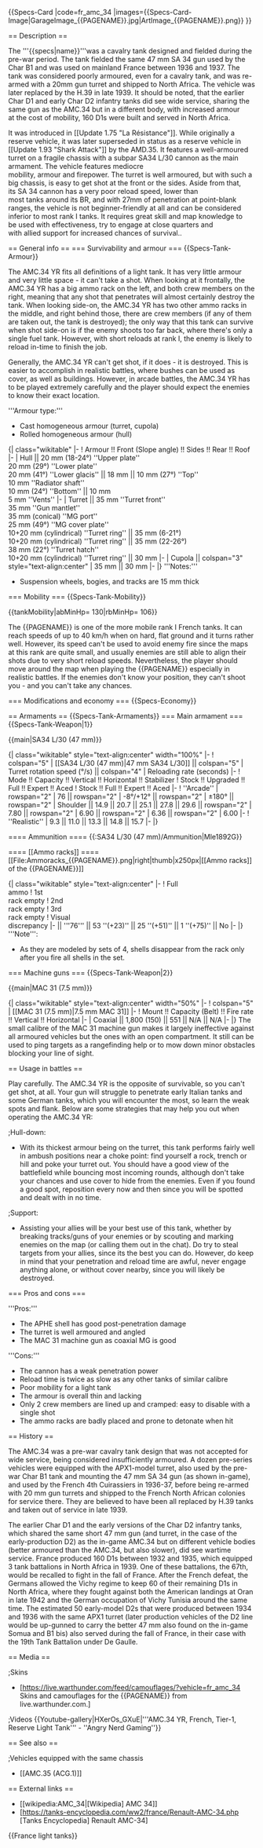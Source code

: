 {{Specs-Card
|code=fr_amc_34
|images={{Specs-Card-Image|GarageImage_{{PAGENAME}}.jpg|ArtImage_{{PAGENAME}}.png}}
}}

== Description ==
<!--''In the description, the first part should be about the history of the creation and combat usage of the vehicle, as well as its key features. In the second part, tell the reader about the ground vehicle in the game. Insert a screenshot of the vehicle, so that if the novice player does not remember the vehicle by name, he will immediately understand what kind of vehicle the article is talking about.''-->
The '''{{specs|name}}'''was a cavalry tank designed and fielded during the pre-war period. The tank fielded the same 47 mm SA 34 gun used by the Char B1 and was used on mainland France between 1936 and 1937. The tank was considered poorly armoured, even for a cavalry tank, and was re-armed with a 20mm gun turret and shipped to North Africa. The vehicle was later replaced by the H.39 in late 1939. It should be noted, that the earlier Char D1 and early Char D2 infantry tanks did see wide service, sharing the same gun as the AMC.34 but in a different body, with increased armour at the cost of mobility, 160 D1s were built and served in North Africa.

It was introduced in [[Update 1.75 "La Résistance"]].  While originally a reserve vehicle, it was later superseded in status as a reserve vehicle in [[Update 1.93 "Shark Attack"]] by the AMD.35. It features a well-armoured turret on a fragile chassis with a subpar SA34 L/30 cannon as the main armament. The vehicle features mediocre mobility, armour and firepower. The turret is well armoured, but with such a big chassis, is easy to get shot at the front or the sides. Aside from that, its SA 34 cannon has a very poor reload speed, lower than most tanks around its BR, and with 27mm of penetration at point-blank ranges, the vehicle is not beginner-friendly at all and can be considered inferior to most rank I tanks. It requires great skill and map knowledge to be used with effectiveness, try to engage at close quarters and with allied support for increased chances of survival..

== General info ==
=== Survivability and armour ===
{{Specs-Tank-Armour}}
<!--''Describe armour protection. Note the most well protected and key weak areas. Appreciate the layout of modules as well as the number and location of crew members. Is the level of armour protection sufficient, is the placement of modules helpful for survival in combat?''

''If necessary use a visual template to indicate the most secure and weak zones of the armour.''-->
The AMC.34 YR fits all definitions of a light tank. It has very little armour and very little space - it can't take a shot. When looking at it frontally, the AMC.34 YR has a big ammo rack on the left, and both crew members on the right, meaning that any shot that penetrates will almost certainly destroy the tank. When looking side-on, the AMC.34 YR has two other ammo racks in the middle, and right behind those, there are crew members (if any of them are taken out, the tank is destroyed); the only way that this tank can survive when shot side-on is if the enemy shoots too far back, where there's only a single fuel tank. However, with short reloads at rank I, the enemy is likely to reload in-time to finish the job.

Generally, the AMC.34 YR can't get shot, if it does - it is destroyed. This is easier to accomplish in realistic battles, where bushes can be used as cover, as well as buildings. However, in arcade battles, the AMC.34 YR has to be played extremely carefully and the player should expect the enemies to know their exact location.

'''Armour type:'''

* Cast homogeneous armour (turret, cupola)
* Rolled homogeneous armour (hull)

{| class="wikitable"
|-
! Armour !! Front (Slope angle) !! Sides !! Rear !! Roof
|-
| Hull || 20 mm (18-24°) ''Upper plate'' <br> 20 mm (29°) ''Lower plate'' <br> 20 mm (41°) ''Lower glacis'' || 18 mm || 10 mm (27°) ''Top'' <br> 10 mm ''Radiator shaft'' <br> 10 mm (24°) ''Bottom'' || 10 mm <br> 5 mm ''Vents''
|-
| Turret || 35 mm ''Turret front'' <br> 35 mm ''Gun mantlet'' <br> 35 mm (conical) ''MG port'' <br> 25 mm (49°) ''MG cover plate'' <br> 10+20 mm (cylindrical) ''Turret ring'' || 35 mm (6-21°) <br> 10+20 mm (cylindrical) ''Turret ring'' || 35 mm (22-26°) <br> 38 mm (22°) ''Turret hatch'' <br> 10+20 mm (cylindrical) ''Turret ring'' || 30 mm
|-
| Cupola || colspan="3" style="text-align:center" | 35 mm || 30 mm
|-
|}
'''Notes:'''

* Suspension wheels, bogies, and tracks are 15 mm thick

=== Mobility ===
{{Specs-Tank-Mobility}}
<!-- ''Write about the mobility of the ground vehicle. Estimate the specific power and manoeuvrability, as well as the maximum speed forwards and backwards.'' -->

{{tankMobility|abMinHp= 130|rbMinHp= 106}}

The {{PAGENAME}} is one of the more mobile rank I French tanks. It can reach speeds of up to 40 km/h when on hard, flat ground and it turns rather well. However, its speed can't be used to avoid enemy fire since the maps at this rank are quite small, and usually enemies are still able to align their shots due to very short reload speeds. Nevertheless, the player should move around the map when playing the {{PAGENAME}} especially in realistic battles. If the enemies don't know your position, they can't shoot you - and you can't take any chances.

=== Modifications and economy ===
{{Specs-Economy}}

== Armaments ==
{{Specs-Tank-Armaments}}
=== Main armament ===
{{Specs-Tank-Weapon|1}}
<!-- ''Give the reader information about the characteristics of the main gun. Assess its effectiveness in a battle based on the reloading speed, ballistics and the power of shells. Do not forget about the flexibility of the fire, that is how quickly the cannon can be aimed at the target, open fire on it and aim at another enemy. Add a link to the main article on the gun: <code><nowiki>{{main|Name of the weapon}}</nowiki></code>. Describe in general terms the ammunition available for the main gun. Give advice on how to use them and how to fill the ammunition storage.'' -->
{{main|SA34 L/30 (47 mm)}}

{| class="wikitable" style="text-align:center" width="100%"
|-
! colspan="5" | [[SA34 L/30 (47 mm)|47 mm SA34 L/30]] || colspan="5" | Turret rotation speed (°/s) || colspan="4" | Reloading rate (seconds)
|-
! Mode !! Capacity !! Vertical !! Horizontal !! Stabilizer
! Stock !! Upgraded !! Full !! Expert !! Aced
! Stock !! Full !! Expert !! Aced
|-
! ''Arcade''
| rowspan="2" | 76 || rowspan="2" | -8°/+12° || rowspan="2" | ±180° || rowspan="2" | Shoulder || 14.9 || 20.7 || 25.1 || 27.8 || 29.6 || rowspan="2" | 7.80 || rowspan="2" | 6.90 || rowspan="2" | 6.36 || rowspan="2" | 6.00
|-
! ''Realistic''
| 9.3 || 11.0 || 13.3 || 14.8 || 15.7
|-
|}

==== Ammunition ====
{{:SA34 L/30 (47 mm)/Ammunition|Mle1892G}}

==== [[Ammo racks]] ====
[[File:Ammoracks_{{PAGENAME}}.png|right|thumb|x250px|[[Ammo racks]] of the {{PAGENAME}}]]
<!-- '''Last updated: 2.1.0.91''' -->
{| class="wikitable" style="text-align:center"
|-
! Full<br>ammo
! 1st<br>rack empty
! 2nd<br>rack empty
! 3rd<br>rack empty
! Visual<br>discrepancy
|-
|| '''76''' || 53&nbsp;''(+23)'' || 25&nbsp;''(+51)'' || 1&nbsp;''(+75)'' || No
|-
|}
'''Note''':

* As they are modeled by sets of 4, shells disappear from the rack only after you fire all shells in the set.

=== Machine guns ===
{{Specs-Tank-Weapon|2}}
<!-- ''Offensive and anti-aircraft machine guns not only allow you to fight some aircraft but also are effective against lightly armoured vehicles. Evaluate machine guns and give recommendations on its use.'' -->
{{main|MAC 31 (7.5 mm)}}

{| class="wikitable" style="text-align:center" width="50%"
|-
! colspan="5" | [[MAC 31 (7.5 mm)|7.5 mm MAC 31]]
|-
! Mount !! Capacity (Belt) !! Fire rate !! Vertical !! Horizontal
|-
| Coaxial || 1,800 (150) || 551 || N/A || N/A
|-
|}
The small calibre of the MAC 31 machine gun makes it largely ineffective against all armoured vehicles but the ones with an open compartment. It still can be used to ping targets as a rangefinding help or to mow down minor obstacles blocking your line of sight.

== Usage in battles ==
<!-- ''Describe the tactics of playing in the vehicle, the features of using vehicles in the team and advice on tactics. Refrain from creating a "guide" - do not impose a single point of view but instead give the reader food for thought. Describe the most dangerous enemies and give recommendations on fighting them. If necessary, note the specifics of the game in different modes (AB, RB, SB).'' -->
Play carefully. The AMC.34 YR is the opposite of survivable, so you can't get shot, at all. Your gun will struggle to penetrate early Italian tanks and some German tanks, which you will encounter the most, so learn the weak spots and flank. Below are some strategies that may help you out when operating the AMC.34 YR:

;Hull-down:

* With its thickest armour being on the turret, this tank performs fairly well in ambush positions near a choke point: find yourself a rock, trench or hill and poke your turret out. You should have a good view of the battlefield while bouncing most incoming rounds, although don't take your chances and use cover to hide from the enemies. Even if you found a good spot, reposition every now and then since you will be spotted and dealt with in no time.

;Support:

* Assisting your allies will be your best use of this tank, whether by breaking tracks/guns of your enemies or by scouting and marking enemies on the map (or calling them out in the chat). Do try to steal targets from your allies, since its the best you can do. However, do keep in mind that your penetration and reload time are awful, never engage anything alone, or without cover nearby, since you will likely be destroyed.

=== Pros and cons ===
<!-- ''Summarise and briefly evaluate the vehicle in terms of its characteristics and combat effectiveness. Mark its pros and cons in a bulleted list. Try not to use more than 6 points for each of the characteristics. Avoid using categorical definitions such as "bad", "good" and the like - use substitutions with softer forms such as "inadequate" and "effective".'' -->

'''Pros:'''

* The APHE shell has good post-penetration damage
* The turret is well armoured and angled
* The MAC 31 machine gun as coaxial MG is good

'''Cons:'''

* The cannon has a weak penetration power
* Reload time is twice as slow as any other tanks of similar calibre
* Poor mobility for a light tank
* The armour is overall thin and lacking
* Only 2 crew members are lined up and cramped: easy to disable with a single shot
* The ammo racks are badly placed and prone to detonate when hit

== History ==
<!-- ''Describe the history of the creation and combat usage of the vehicle in more detail than in the introduction. If the historical reference turns out to be too long, take it to a separate article, taking a link to the article about the vehicle and adding a block "/History" (example: <nowiki>https://wiki.warthunder.com/(Vehicle-name)/History</nowiki>) and add a link to it here using the <code>main</code> template. Be sure to reference text and sources by using <code><nowiki><ref></ref></nowiki></code>, as well as adding them at the end of the article with <code><nowiki><references /></nowiki></code>. This section may also include the vehicle's dev blog entry (if applicable) and the in-game encyclopedia description (under <code><nowiki>=== In-game description ===</nowiki></code>, also if applicable).'' -->

The AMC.34 was a pre-war cavalry tank design that was not accepted for wide service, being considered insufficiently armoured. A dozen pre-series vehicles were equipped with the APX1-model turret, also used by the pre-war Char B1 tank and mounting the 47 mm SA 34 gun (as shown in-game), and used by the French 4th Cuirassiers in 1936-37, before being re-armed with 20 mm gun turrets and shipped to the French North African colonies for service there. They are believed to have been all replaced by H.39 tanks and taken out of service in late 1939.

The earlier Char D1 and the early versions of the Char D2 infantry tanks, which shared the same short 47 mm gun (and turret, in the case of the early-production D2) as the in-game AMC.34 but on different vehicle bodies (better armoured than the AMC.34, but also slower), did see wartime service. France produced 160 D1s between 1932 and 1935, which equipped 3 tank battalions in North Africa in 1939. One of these battalions, the 67th, would be recalled to fight in the fall of France. After the French defeat, the Germans allowed the Vichy regime to keep 60 of their remaining D1s in North Africa, where they fought against both the American landings at Oran in late 1942 and the German occupation of Vichy Tunisia around the same time. The estimated 50 early-model D2s that were produced between 1934 and 1936 with the same APX1 turret (later production vehicles of the D2 line would be up-gunned to carry the better 47 mm also found on the in-game Somua and B1 bis) also served during the fall of France, in their case with the 19th Tank Battalion under De Gaulle.

== Media ==
<!-- ''Excellent additions to the article would be video guides, screenshots from the game, and photos.'' -->

;Skins

* [https://live.warthunder.com/feed/camouflages/?vehicle=fr_amc_34 Skins and camouflages for the {{PAGENAME}} from live.warthunder.com.]

;Videos
{{Youtube-gallery|HXerOs_GXuE|'''AMC.34 YR, French, Tier-1, Reserve Light Tank''' - ''Angry Nerd Gaming''}}

== See also ==
<!-- ''Links to the articles on the War Thunder Wiki that you think will be useful for the reader, for example:''
* ''reference to the series of the vehicles;''
* ''links to approximate analogues of other nations and research trees.'' -->

;Vehicles equipped with the same chassis

* [[AMC.35 (ACG.1)]]

== External links ==
<!-- ''Paste links to sources and external resources, such as:''
* ''topic on the official game forum;''
* ''other literature.'' -->

* [[wikipedia:AMC_34|[Wikipedia] AMC 34]]
* [https://tanks-encyclopedia.com/ww2/france/Renault-AMC-34.php <nowiki>[Tanks Encyclopedia]</nowiki> Renault AMC-34]

{{France light tanks}}